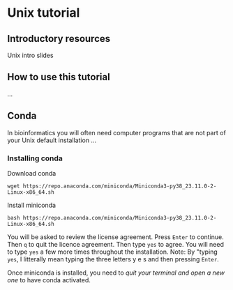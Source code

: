 # Unix tutorial

## Introductory resources
Unix intro slides

## How to use this tutorial

...


## Conda

In bioinformatics you will often need computer programs that are not part of your Unix default installation ...

### Installing conda

Download conda

```
wget https://repo.anaconda.com/miniconda/Miniconda3-py38_23.11.0-2-Linux-x86_64.sh
```

Install miniconda

```
bash https://repo.anaconda.com/miniconda/Miniconda3-py38_23.11.0-2-Linux-x86_64.sh
```
You will be asked to review the license agreement. Press `Enter` to continue. Then `q` to quit the licence agreement. 
Then type `yes` to agree. You will need to type `yes` a few more times throughout the installation. Note: By "typing `yes`, I litterally mean typing the three letters y e s and then pressing `Enter`.

Once miniconda is installed, you need to *quit your terminal and open a new one* to have conda activated.







